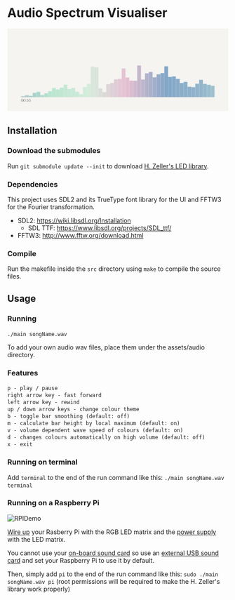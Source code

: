# Audio Spectrum Visualiser

![Demo](/assets/images/demo.gif)

## Installation
### Download the submodules
Run `git submodule update --init` to download [H. Zeller's LED library](https://github.com/hzeller/rpi-rgb-led-matrix/).

### Dependencies
This project uses SDL2 and its TrueType font library for the UI and FFTW3 for the Fourier transformation.

- SDL2: https://wiki.libsdl.org/Installation
  - SDL TTF: https://www.libsdl.org/projects/SDL_ttf/
- FFTW3: http://www.fftw.org/download.html

### Compile
Run the makefile inside the `src` directory using `make` to compile the source files.

## Usage
### Running 
`./main songName.wav`

To add your own audio wav files, place them under the assets/audio directory.

### Features
```
p - play / pause
right arrow key - fast forward
left arrow key - rewind
up / down arrow keys - change colour theme
b - toggle bar smoothing (default: off)
m - calculate bar height by local maximum (default: on)
v - volume dependent wave speed of colours (default: on)
d - changes colours automatically on high volume (default: off)
x - exit
```

### Running on terminal
Add `terminal` to the end of the run command like this: `./main songName.wav terminal`

### Running on a Raspberry Pi
![RPIDemo](https://i.imgur.com/aa3teTh.gif)

[Wire up](https://github.com/hzeller/rpi-rgb-led-matrix/blob/master/wiring.md) your Rasberry Pi with the RGB LED matrix and the [power supply](https://learn.adafruit.com/32x16-32x32-rgb-led-matrix/powering) with the LED matrix.

You cannot use your [on-board sound card](https://github.com/hzeller/rpi-rgb-led-matrix/blob/master/README.md#Troubleshooting) so use an [external USB sound card](https://raspberrypi.stackexchange.com/questions/80072/how-can-i-use-an-external-usb-sound-card-and-set-it-as-default) and set your Raspberry Pi to use it by default.

Then, simply add `pi` to the end of the run command like this: `sudo ./main songName.wav pi` (root permissions will be required to make the H. Zeller's library work properly)
